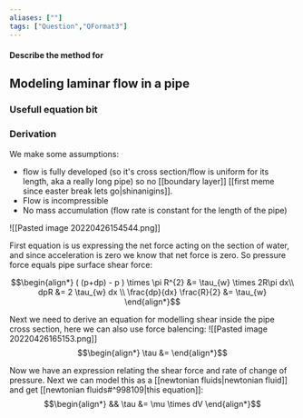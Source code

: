 ```yaml
---
aliases: [""]
tags: ["Question","QFormat3"]
---
```


#### Describe the method for
## Modeling laminar flow in a pipe
### Usefull equation bit


### Derivation
We make some assumptions: 
- flow is fully developed (so it's cross section/flow is uniform for its length, aka a really long pipe) so no [[boundary layer]] [[first meme since easter break lets go|shinanigins]].
- Flow is incompressible
- No mass accumulation (flow rate is constant for the length of the pipe)

![[Pasted image 20220426154544.png]]

First equation is us expressing the net force acting on the section of water, and since acceleration is zero we know that net force is zero. So pressure force equals pipe surface shear force:

$$\begin{align*}
( (p+dp) - p ) \times \pi R^{2} &= \tau_{w} \times 2R\pi dx\\
dpR &= 2 \tau_{w} dx \\
\frac{dp}{dx} \frac{R}{2} &= \tau_{w}
\end{align*}$$

Next we need to derive an equation for modelling shear inside the pipe cross section, here we can also use force balencing:
![[Pasted image 20220426165153.png]]
$$\begin{align*}
\tau &= 
\end{align*}$$

Now we have an expression relating the shear force and rate of change of pressure. Next we can model this as a [[newtonian fluids|newtonian fluid]] and get [[newtonian fluids#^998109|this equation]]:
$$\begin{align*}
&& \tau &= \mu \times dV 
\end{align*}$$
